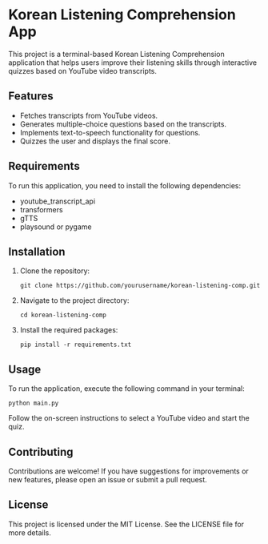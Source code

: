# Korean Listening Comprehension App

This project is a terminal-based Korean Listening Comprehension application that helps users improve their listening skills through interactive quizzes based on YouTube video transcripts.

## Features

- Fetches transcripts from YouTube videos.
- Generates multiple-choice questions based on the transcripts.
- Implements text-to-speech functionality for questions.
- Quizzes the user and displays the final score.

## Requirements

To run this application, you need to install the following dependencies:

- youtube_transcript_api
- transformers
- gTTS
- playsound or pygame

## Installation

1. Clone the repository:
   ```
   git clone https://github.com/yourusername/korean-listening-comp.git
   ```

2. Navigate to the project directory:
   ```
   cd korean-listening-comp
   ```

3. Install the required packages:
   ```
   pip install -r requirements.txt
   ```

## Usage

To run the application, execute the following command in your terminal:

```
python main.py
```

Follow the on-screen instructions to select a YouTube video and start the quiz.

## Contributing

Contributions are welcome! If you have suggestions for improvements or new features, please open an issue or submit a pull request.

## License

This project is licensed under the MIT License. See the LICENSE file for more details.